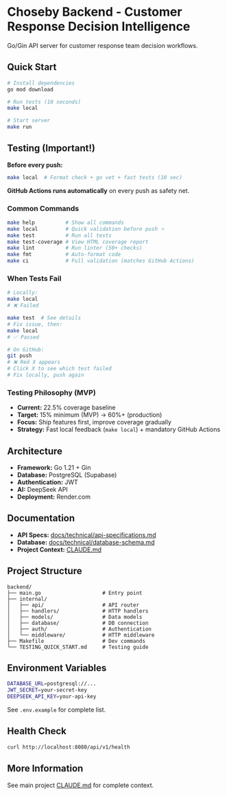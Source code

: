 # Choseby Backend - Customer Response Decision Intelligence

Go/Gin API server for customer response team decision workflows.

## Quick Start

```bash
# Install dependencies
go mod download

# Run tests (10 seconds)
make local

# Start server
make run
```

## Testing (Important!)

**Before every push:**
```bash
make local  # Format check + go vet + fast tests (10 sec)
```

**GitHub Actions runs automatically** on every push as safety net.

### Common Commands

```bash
make help          # Show all commands
make local         # Quick validation before push ⭐
make test          # Run all tests
make test-coverage # View HTML coverage report
make lint          # Run linter (50+ checks)
make fmt           # Auto-format code
make ci            # Full validation (matches GitHub Actions)
```

### When Tests Fail

```bash
# Locally:
make local
# ❌ Failed

make test  # See details
# Fix issue, then:
make local
# ✅ Passed

# On GitHub:
git push
# ❌ Red X appears
# Click X to see which test failed
# Fix locally, push again
```

### Testing Philosophy (MVP)

- **Current:** 22.5% coverage baseline
- **Target:** 15% minimum (MVP) → 60%+ (production)
- **Focus:** Ship features first, improve coverage gradually
- **Strategy:** Fast local feedback (`make local`) + mandatory GitHub Actions

## Architecture

- **Framework:** Go 1.21 + Gin
- **Database:** PostgreSQL (Supabase)
- **Authentication:** JWT
- **AI:** DeepSeek API
- **Deployment:** Render.com

## Documentation

- **API Specs:** [docs/technical/api-specifications.md](../docs/technical/api-specifications.md)
- **Database:** [docs/technical/database-schema.md](../docs/technical/database-schema.md)
- **Project Context:** [CLAUDE.md](../CLAUDE.md)

## Project Structure

```
backend/
├── main.go                    # Entry point
├── internal/
│   ├── api/                   # API router
│   ├── handlers/              # HTTP handlers
│   ├── models/                # Data models
│   ├── database/              # DB connection
│   ├── auth/                  # Authentication
│   └── middleware/            # HTTP middleware
├── Makefile                   # Dev commands
└── TESTING_QUICK_START.md     # Testing guide
```

## Environment Variables

```bash
DATABASE_URL=postgresql://...
JWT_SECRET=your-secret-key
DEEPSEEK_API_KEY=your-api-key
```

See `.env.example` for complete list.

## Health Check

```bash
curl http://localhost:8080/api/v1/health
```

## More Information

See main project [CLAUDE.md](../CLAUDE.md) for complete context.